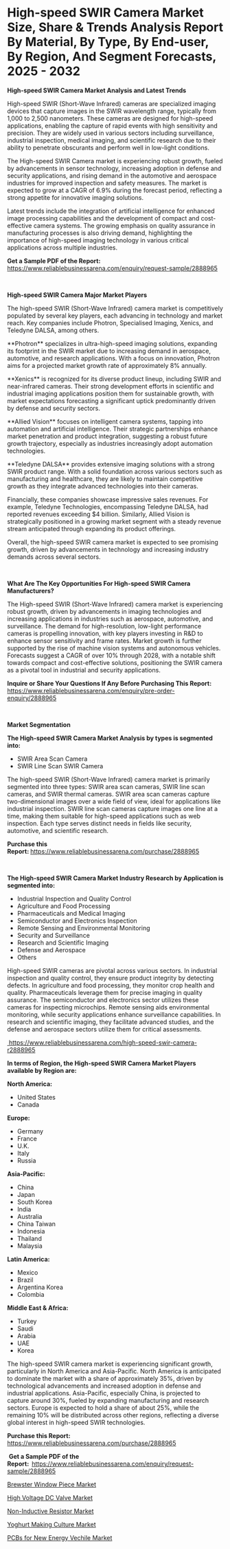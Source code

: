 <p><h1>High-speed SWIR Camera Market Size, Share & Trends Analysis Report By Material, By Type, By End-user, By Region, And Segment Forecasts, 2025 - 2032</h1></p><p><strong>High-speed SWIR Camera Market Analysis and Latest Trends</strong></p>
<p><p>High-speed SWIR (Short-Wave Infrared) cameras are specialized imaging devices that capture images in the SWIR wavelength range, typically from 1,000 to 2,500 nanometers. These cameras are designed for high-speed applications, enabling the capture of rapid events with high sensitivity and precision. They are widely used in various sectors including surveillance, industrial inspection, medical imaging, and scientific research due to their ability to penetrate obscurants and perform well in low-light conditions.</p><p>The High-speed SWIR Camera market is experiencing robust growth, fueled by advancements in sensor technology, increasing adoption in defense and security applications, and rising demand in the automotive and aerospace industries for improved inspection and safety measures. The market is expected to grow at a CAGR of 6.9% during the forecast period, reflecting a strong appetite for innovative imaging solutions. </p><p>Latest trends include the integration of artificial intelligence for enhanced image processing capabilities and the development of compact and cost-effective camera systems. The growing emphasis on quality assurance in manufacturing processes is also driving demand, highlighting the importance of high-speed imaging technology in various critical applications across multiple industries.</p></p>
<p><strong>Get a Sample PDF of the Report:&nbsp;</strong> <a href="https://www.reliablebusinessarena.com/enquiry/request-sample/2888965?utm_campaign=2217&utm_medium=2&utm_source=Github&utm_content=ia&utm_term=14032025&utm_id=high-speed-swir-camera">https://www.reliablebusinessarena.com/enquiry/request-sample/2888965</a></p>
<p>&nbsp;</p>
<p><strong>High-speed SWIR Camera Major Market Players</strong></p>
<p><p>The high-speed SWIR (Short-Wave Infrared) camera market is competitively populated by several key players, each advancing in technology and market reach. Key companies include Photron, Specialised Imaging, Xenics, and Teledyne DALSA, among others.</p><p>**Photron** specializes in ultra-high-speed imaging solutions, expanding its footprint in the SWIR market due to increasing demand in aerospace, automotive, and research applications. With a focus on innovation, Photron aims for a projected market growth rate of approximately 8% annually.</p><p>**Xenics** is recognized for its diverse product lineup, including SWIR and near-infrared cameras. Their strong development efforts in scientific and industrial imaging applications position them for sustainable growth, with market expectations forecasting a significant uptick predominantly driven by defense and security sectors.</p><p>**Allied Vision** focuses on intelligent camera systems, tapping into automation and artificial intelligence. Their strategic partnerships enhance market penetration and product integration, suggesting a robust future growth trajectory, especially as industries increasingly adopt automation technologies.</p><p>**Teledyne DALSA** provides extensive imaging solutions with a strong SWIR product range. With a solid foundation across various sectors such as manufacturing and healthcare, they are likely to maintain competitive growth as they integrate advanced technologies into their cameras.</p><p>Financially, these companies showcase impressive sales revenues. For example, Teledyne Technologies, encompassing Teledyne DALSA, had reported revenues exceeding $4 billion. Similarly, Allied Vision is strategically positioned in a growing market segment with a steady revenue stream anticipated through expanding its product offerings.</p><p>Overall, the high-speed SWIR camera market is expected to see promising growth, driven by advancements in technology and increasing industry demands across several sectors.</p></p>
<p>&nbsp;</p>
<p><strong>What Are The Key Opportunities For High-speed SWIR Camera Manufacturers?</strong></p>
<p><p>The High-speed SWIR (Short-Wave Infrared) camera market is experiencing robust growth, driven by advancements in imaging technologies and increasing applications in industries such as aerospace, automotive, and surveillance. The demand for high-resolution, low-light performance cameras is propelling innovation, with key players investing in R&D to enhance sensor sensitivity and frame rates. Market growth is further supported by the rise of machine vision systems and autonomous vehicles. Forecasts suggest a CAGR of over 10% through 2028, with a notable shift towards compact and cost-effective solutions, positioning the SWIR camera as a pivotal tool in industrial and security applications.</p></p>
<p><strong>Inquire or Share Your Questions If Any Before Purchasing This Report:</strong> <a href="https://www.reliablebusinessarena.com/enquiry/pre-order-enquiry/2888965?utm_campaign=2217&utm_medium=2&utm_source=Github&utm_content=ia&utm_term=14032025&utm_id=high-speed-swir-camera">https://www.reliablebusinessarena.com/enquiry/pre-order-enquiry/2888965</a></p>
<p>&nbsp;</p>
<p><strong>Market Segmentation</strong></p>
<p><strong>The High-speed SWIR Camera Market Analysis by types is segmented into:</strong></p>
<p><ul><li>SWIR Area Scan Camera</li><li>SWIR Line Scan SWIR Camera</li></ul></p>
<p><p>The high-speed SWIR (Short-Wave Infrared) camera market is primarily segmented into three types: SWIR area scan cameras, SWIR line scan cameras, and SWIR thermal cameras. SWIR area scan cameras capture two-dimensional images over a wide field of view, ideal for applications like industrial inspection. SWIR line scan cameras capture images one line at a time, making them suitable for high-speed applications such as web inspection. Each type serves distinct needs in fields like security, automotive, and scientific research.</p></p>
<p><strong>Purchase this Report:&nbsp;</strong><a href="https://www.reliablebusinessarena.com/purchase/2888965?utm_campaign=2217&utm_medium=2&utm_source=Github&utm_content=ia&utm_term=14032025&utm_id=high-speed-swir-camera">https://www.reliablebusinessarena.com/purchase/2888965</a></p>
<p>&nbsp;</p>
<p><strong>The High-speed SWIR Camera Market Industry Research by Application is segmented into:</strong></p>
<p><ul><li>Industrial Inspection and Quality Control</li><li>Agriculture and Food Processing</li><li>Pharmaceuticals and Medical Imaging</li><li>Semiconductor and Electronics Inspection</li><li>Remote Sensing and Environmental Monitoring</li><li>Security and Surveillance</li><li>Research and Scientific Imaging</li><li>Defense and Aerospace</li><li>Others</li></ul></p>
<p><p>High-speed SWIR cameras are pivotal across various sectors. In industrial inspection and quality control, they ensure product integrity by detecting defects. In agriculture and food processing, they monitor crop health and quality. Pharmaceuticals leverage them for precise imaging in quality assurance. The semiconductor and electronics sector utilizes these cameras for inspecting microchips. Remote sensing aids environmental monitoring, while security applications enhance surveillance capabilities. In research and scientific imaging, they facilitate advanced studies, and the defense and aerospace sectors utilize them for critical assessments.</p></p>
<p><a href="https://www.reliablebusinessarena.com/high-speed-swir-camera-r2888965?utm_campaign=2217&utm_medium=2&utm_source=Github&utm_content=ia&utm_term=14032025&utm_id=high-speed-swir-camera">&nbsp;https://www.reliablebusinessarena.com/high-speed-swir-camera-r2888965</a></p>
<p><strong>In terms of Region, the High-speed SWIR Camera Market Players available by Region are:</strong></p>
<p>
    <p> <strong> North America: </strong>
        <ul>
            <li>United States</li>
            <li>Canada</li>
        </ul>
        </p> 
    <p> <strong> Europe: </strong>
        <ul>
            <li>Germany</li>
            <li>France</li>
            <li>U.K.</li>
            <li>Italy</li>
            <li>Russia</li>
        </ul>
        </p> 
    <p> <strong> Asia-Pacific: </strong>
        <ul>
            <li>China</li>
            <li>Japan</li>
            <li>South Korea</li>
            <li>India</li>
            <li>Australia</li>
            <li>China Taiwan</li>
            <li>Indonesia</li>
            <li>Thailand</li>
            <li>Malaysia</li>
        </ul>
        </p> 
    <p> <strong> Latin America: </strong>
        <ul>
            <li>Mexico</li>
            <li>Brazil</li>
            <li>Argentina Korea</li>
            <li>Colombia</li>
        </ul>
        </p> 
    <p> <strong> Middle East & Africa: </strong>
        <ul>
            <li>Turkey</li>
            <li>Saudi</li>
            <li>Arabia</li>
            <li>UAE</li>
            <li>Korea</li>
        </ul>
    </p>
    </p>
<p><p>The high-speed SWIR camera market is experiencing significant growth, particularly in North America and Asia-Pacific. North America is anticipated to dominate the market with a share of approximately 35%, driven by technological advancements and increased adoption in defense and industrial applications. Asia-Pacific, especially China, is projected to capture around 30%, fueled by expanding manufacturing and research sectors. Europe is expected to hold a share of about 25%, while the remaining 10% will be distributed across other regions, reflecting a diverse global interest in high-speed SWIR technologies.</p></p>
<p><strong>Purchase this Report: </strong><a href="https://www.reliablebusinessarena.com/purchase/2888965?utm_campaign=2217&utm_medium=2&utm_source=Github&utm_content=ia&utm_term=14032025&utm_id=high-speed-swir-camera">https://www.reliablebusinessarena.com/purchase/2888965</a></p>
<p>&nbsp;<strong>Get a Sample PDF of the Report:&nbsp;&nbsp;</strong><a href="https://www.reliablebusinessarena.com/enquiry/request-sample/2888965?utm_campaign=2217&utm_medium=2&utm_source=Github&utm_content=ia&utm_term=14032025&utm_id=high-speed-swir-camera">https://www.reliablebusinessarena.com/enquiry/request-sample/2888965</a></p>
<p><strong></strong></p>
<p><p><a href="https://github.com/keeniielokl/Market-Research-Report-List-1/blob/main/brewster-window-piece-market.md?utm_campaign=2217&utm_medium=2&utm_source=Github&utm_content=ia&utm_term=14032025&utm_id=high-speed-swir-camera">Brewster Window Piece Market</a></p><p><a href="https://www.linkedin.com/pulse/high-voltage-dc-valve-market-research-report-pertinent-i3foc?utm_campaign=2217&utm_medium=2&utm_source=Github&utm_content=ia&utm_term=14032025&utm_id=high-speed-swir-camera">High Voltage DC Valve Market</a></p><p><a href="https://www.linkedin.com/pulse/non-inductive-resistor-market-outlook-2025-2032-company-vsnrc?utm_campaign=2217&utm_medium=2&utm_source=Github&utm_content=ia&utm_term=14032025&utm_id=high-speed-swir-camera">Non-Inductive Resistor Market</a></p><p><a href="https://www.linkedin.com/pulse/overview-yoghurt-making-culture-markets-expected-compoundannual-wltte?utm_campaign=2217&utm_medium=2&utm_source=Github&utm_content=ia&utm_term=14032025&utm_id=high-speed-swir-camera">Yoghurt Making Culture Market</a></p><p><a href="https://github.com/kocssequen/Market-Research-Report-List-1/blob/main/pcbs-for-new-energy-vechile-market.md?utm_campaign=2217&utm_medium=2&utm_source=Github&utm_content=ia&utm_term=14032025&utm_id=high-speed-swir-camera">PCBs for New Energy Vechile Market</a></p></p>